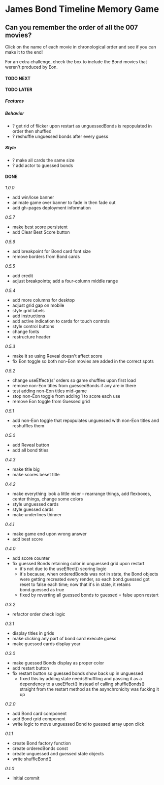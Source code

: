 # James Bond Timeline Memory Game

## Can you remember the order of all the 007 movies?

Click on the name of each movie in chronological order and see if you can make it to the end!

For an extra challenge, check the box to include the Bond movies that weren't produced by Eon.

#### TODO NEXT

#### TODO LATER

##### Features

##### Behavior

- ? get rid of flicker upon restart as unguessedBonds is repopulated in order then shuffled
- ? reshuffle unguessed bonds after every guess

##### Style

- ? make all cards the same size
- ? add actor to guessed bonds

#### DONE

_1.0.0_

- add win/lose banner
- animate game over banner to fade in then fade out
- add gh-pages deployment information

_0.5.7_

- make best score persistent
- add Clear Best Score button

_0.5.6_

- add breakpoint for Bond card font size
- remove borders from Bond cards

_0.5.5_

- add credit
- adjust breakpoints; add a four-column middle range

_0.5.4_

- add more columns for desktop
- adjust grid gap on mobile
- style grid labels
- add instructions
- add active indication to cards for touch controls
- style control buttons
- change fonts
- restructure header

_0.5.3_

- make it so using Reveal doesn't affect score
- fix Eon toggle so both non-Eon movies are added in the correct spots

_0.5.2_

- change useEffect()s' orders so game shuffles upon first load
- remove non-Eon titles from guessedBonds if any are in there
- test adding non-Eon titles mid-game
- stop non-Eon toggle from adding 1 to score each use
- remove Eon toggle from Guessed grid

_0.5.1_

- add non-Eon toggle that repopulates unguessed with non-Eon titles and reshuffles them

_0.5.0_

- add Reveal button
- add all bond titles

_0.4.3_

- make title big
- make scores beset title

_0.4.2_

- make everything look a little nicer - rearrange things, add flexboxes, center things, change some colors
- style unguessed cards
- style guessed cards
- make underlines thinner

_0.4.1_

- make game end upon wrong answer
- add best score

_0.4.0_

- add score counter
- fix guessed Bonds retaining color in unguessed grid upon restart
  - it's not due to the useEffect() scoring logic
  - it's because, when orderedBonds was not in state, the Bond objects were getting recreated every render, so each bond.guessed got reset to false each time; now that it's in state, it retains bond.guessed as true
  - fixed by reverting all guessed bonds to guessed = false upon restart

_0.3.2_

- refactor order check logic

_0.3.1_

- display titles in grids
- make clicking any part of bond card execute guess
- make guessed cards display year

_0.3.0_

- make guessed Bonds display as proper color
- add restart button
- fix restart button so guessed bonds show back up in unguessed
  - fixed this by adding state needsShuffling and passing it as a dependency to a useEffect() instead of calling shuffleBonds() straight from the restart method as the asynchronicity was fucking it up

_0.2.0_

- add Bond card component
- add Bond grid component
- write logic to move unguessed Bond to guessed array upon click

_0.1.1_

- create Bond factory function
- create orderedBonds const
- create unguessed and guessed state objects
- write shuffleBond()

_0.1.0_

- Initial commit

